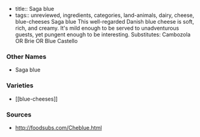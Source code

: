 - title:: Saga blue
- tags:: unreviewed, ingredients, categories, land-animals, dairy, cheese, blue-cheeses
Saga blue This well-regarded Danish blue cheese is soft, rich, and creamy. It's mild enough to be served to unadventurous guests, yet pungent enough to be interesting. Substitutes: Cambozola OR Brie OR Blue Castello

### Other Names

* Saga blue

### Varieties

* [[blue-cheeses]]

### Sources
* http://foodsubs.com/Cheblue.html
